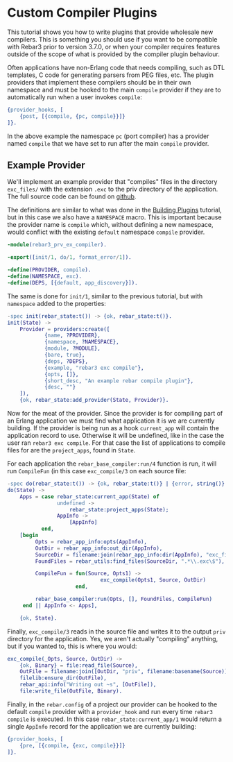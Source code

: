 # Custom Compiler Plugins

This tutorial shows you how to write plugins that provide wholesale new compilers. This is something you should use if you want to be compatible with Rebar3 prior to version 3.7.0, or when your compiler requires features outside of the scope of what is provided by the compiler plugin behaviour.

Often applications have non-Erlang code that needs compiling, such as DTL templates, C code for generating parsers from PEG files, etc. The plugin providers that implement these compilers should be in their own namespace and must be hooked to the main `compile` provider if they are to automatically run when a user invokes `compile`:

```erlang
{provider_hooks, [
    {post, [{compile, {pc, compile}}]}
]}.
```

In the above example the namespace `pc` (port compiler) has a provider named `compile` that we have set to run after the main `compile` provider.

## Example Provider

We'll implement an example provider that "compiles" files in the directory `exc_files/` with the extension `.exc` to the priv directory of the application. The full source code can be found on [github](https://github.com/tsloughter/rebar3_ex_compiler).

The definitions are similar to what was done in the [Building Plugins](tutorials/building_plugins.md) tutorial, but in this case we also have a `NAMESPACE` macro. This is important because the provider name is `compile` which, without defining a new namespace, would conflict with the existing `default` namespace `compile` provider.

```erlang
-module(rebar3_prv_ex_compiler).

-export([init/1, do/1, format_error/1]).

-define(PROVIDER, compile).
-define(NAMESPACE, exc).
-define(DEPS, [{default, app_discovery}]).
```

The same is done for `init/1`, similar to the previous tutorial, but with `namespace` added to the properties:

```erlang
-spec init(rebar_state:t()) -> {ok, rebar_state:t()}.
init(State) ->
    Provider = providers:create([
            {name, ?PROVIDER},
            {namespace, ?NAMESPACE},
            {module, ?MODULE},
            {bare, true},
            {deps, ?DEPS},
            {example, "rebar3 exc compile"},
            {opts, []},
            {short_desc, "An example rebar compile plugin"},
            {desc, ""}
    ]),
    {ok, rebar_state:add_provider(State, Provider)}.
```

Now for the meat of the provider. Since the provider is for compiling part of an Erlang application we must find what application it is we are currently building. If the provider is being run as a hook `current_app` will contain the application record to use. Otherwise it will be undefined, like in the case the user ran `rebar3 exc compile`. For that case the list of applications to compile files for are the `project_apps`, found in `State`.

For each application the `rebar_base_compiler:run/4` function is run, it will run `CompileFun` (in this case `exc_compile/3` on each source file:

```erlang
-spec do(rebar_state:t()) -> {ok, rebar_state:t()} | {error, string()}.
do(State) ->
    Apps = case rebar_state:current_app(State) of
                undefined ->
                    rebar_state:project_apps(State);
                AppInfo ->
                    [AppInfo]
           end,
    [begin
         Opts = rebar_app_info:opts(AppInfo),
         OutDir = rebar_app_info:out_dir(AppInfo),
         SourceDir = filename:join(rebar_app_info:dir(AppInfo), "exc_files"),
         FoundFiles = rebar_utils:find_files(SourceDir, ".*\\.exc\$"),

         CompileFun = fun(Source, Opts1) ->
                              exc_compile(Opts1, Source, OutDir)
                      end,

         rebar_base_compiler:run(Opts, [], FoundFiles, CompileFun)
     end || AppInfo <- Apps],

    {ok, State}.
```

Finally, `exc_compile/3` reads in the source file and writes it to the output `priv` directory for the application. Yes, we aren't actually "compiling" anything, but if you wanted to, this is where you would:

```erlang
exc_compile(_Opts, Source, OutDir) ->
    {ok, Binary} = file:read_file(Source),
    OutFile = filename:join([OutDir, "priv", filename:basename(Source)]),
    filelib:ensure_dir(OutFile),
    rebar_api:info("Writing out ~s", [OutFile]),
    file:write_file(OutFile, Binary).
```

Finally, in the `rebar.config` of a project our provider can be hooked to the default `compile` provider with a `provider_hook` and run every time `rebar3 compile` is executed. In this case `rebar_state:current_app/1` would return a single `AppInfo` record for the application we are currently building:

```erlang
{provider_hooks, [
    {pre, [{compile, {exc, compile}}]}
]}.
```
